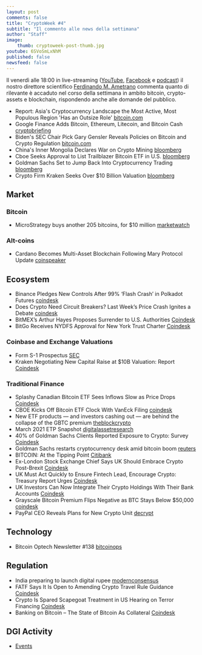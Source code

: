 ```yaml
---
layout: post
comments: false
title: "CryptoWeek #4"
subtitle: "Il commento alle news della settimana" 
author: "Staff"
image:
    thumb: cryptoweek-post-thumb.jpg
youtube: 6SVoSmLxNhM
published: false
newsfeed: false
---
```


Il venerdì alle 18:00 in live-streaming
([YouTube](https://www.youtube.com/watch?v=6SVoSmLxNhM&list=PLTLa2tRY91LI9MN6-_ai0J6jTRcY8znDc&index=1),
[Facebook](https://www.facebook.com/DigitalGoldInstitute)
e [podcast](https://podcast.dgi.io/))
il nostro direttore scientifico [Ferdinando M. Ametrano](https://www.ametrano.net)
commenta quanto di rilevante è accaduto nel corso della settimana
in ambito bitcoin, crypto-assets e blockchain,
rispondendo anche alle domande del pubblico.

<!--div id="buzzsprout-player-8035698"></div><script src="https://www.buzzsprout.com/1686991/8035698-cryptoweek-3-26-febbraio-2021.js?container_id=buzzsprout-player-8035698&player=small" type="text/javascript" charset="utf-8"></script-->

- Report: Asia's Cryptocurrency Landscape the Most Active, Most Populous Region 'Has an Outsize Role' [bitcoin.com](https://news.bitcoin.com/report-asias-cryptocurrency-landscape-the-most-active-most-populous-region-has-an-outsize-role/)
- Google Finance Adds Bitcoin, Ethereum, Litecoin, and Bitcoin Cash [cryptobriefing](https://cryptobriefing.com/google-finance-adds-bitcoin-ethereum-litecoin-bitcoin-cash/)
- Biden's SEC Chair Pick Gary Gensler Reveals Policies on Bitcoin and Crypto Regulation [bitcoin.com](https://news.bitcoin.com/biden-sec-chairman-gary-gensler-policies-bitcoin-cryptocurrency-regulation/)
- China's Inner Mongolia Declares War on Crypto Mining [bloomberg](https://www.bloomberg.com/news/videos/2021-03-04/china-s-inner-mongolia-declares-war-on-crypto-mining-video)
- Cboe Seeks Approval to List Trailblazer Bitcoin ETF in U.S. [bloomberg](https://www.bloomberg.com/news/articles/2021-03-01/cboe-says-it-s-seeking-approval-to-list-bitcoin-etf-in-u-s)
- Goldman Sachs Set to Jump Back Into Cryptocurrency Trading [bloomberg](https://www.bloomberg.com/news/articles/2021-03-01/goldman-sachs-set-to-jump-back-into-cryptocurrency-trading)
- Crypto Firm Kraken Seeks Over $10 Billion Valuation [bloomberg](https://www.bloomberg.com/news/articles/2021-02-25/crypto-firm-kraken-said-to-seek-roughly-10-billion-valuation)

## Market

### Bitcoin

- MicroStrategy buys another 205 bitcoins, for $10 million [marketwatch](https://www.marketwatch.com/story/microstrategy-buys-another-205-bitcoins-for-10-million-2021-03-05)

### Alt-coins

- Cardano Becomes Multi-Asset Blockchain Following Mary Protocol Update [coinspeaker](https://www.coinspeaker.com/cardano-multi-asset-blockchain-mary/)

## Ecosystem

- Binance Pledges New Controls After 99% ‘Flash Crash’ in Polkadot Futures [coindesk](https://www.coindesk.com/binance-controls-flash-crash-polkadot)
- Does Crypto Need Circuit Breakers? Last Week’s Price Crash Ignites a Debate [coindesk](https://www.coindesk.com/does-crypto-need-circuit-breakers-last-weeks-price-crash-ignites-a-debate)
- BitMEX’s Arthur Hayes Proposes Surrender to U.S. Authorities [Coindesk](https://www.bloomberg.com/news/articles/2021-03-03/bitmex-s-arthur-hayes-proposes-to-surrender-to-u-s-authorities)
- BitGo Receives NYDFS Approval for New York Trust Charter [Coindesk](https://www.coindesk.com/bitgo-receives-nydfs-approval-for-new-york-trust-charter)

### Coinbase and Exchange Valuations

- Form S-1 Prospectus [SEC](https://www.sec.gov/Archives/edgar/data/1679788/000162828021003168/coinbaseglobalincs-1.htm)
- Kraken Negotiating New Capital Raise at $10B Valuation: Report [Coindesk](https://www.coindesk.com/kraken-exchange-capital-raise)

### Traditional Finance

- Splashy Canadian Bitcoin ETF Sees Inflows Slow as Price Drops [Coindesk](https://www.coindesk.com/canada-purpose-bitcoin-etf-inflows-slow)
- CBOE Kicks Off Bitcoin ETF Clock With VanEck Filing [coindesk](https://www.coindesk.com/cboe-kicks-off-bitcoin-etf-clock-with-vaneck-filing)
- New ETF products — and investors cashing out — are behind the collapse of the GBTC premium [theblockcrypto](https://www.theblockcrypto.com/linked/96611/jpmorgan-anlysis-bitcoin-gbtc-premium-collapse)
- March 2021 ETP Snapshot [digitalassetresearch](https://www.digitalassetresearch.com/march-2021-etp-snapshot/)
- 40% of Goldman Sachs Clients Reported Exposure to Crypto: Survey [Coindesk](https://www.coindesk.com/40-of-goldman-sachs-clients-reported-exposure-to-crypto-survey)
- Goldman Sachs restarts cryptocurrency desk amid bitcoin boom [reuters](https://www.reuters.com/article/crypto-currency-goldman-sachs/exclusive-goldman-sachs-restarts-cryptocurrency-desk-amid-bitcoin-boom-idUSL2N2KZ0XX)
- BITCOIN: At the Tipping Point [Citibank](https://ir.citi.com/_tpHpW8MfaZ1QXwGmP1JGMGXXI95qXm3IMJzUJScLMb6XIjtOls6EbDehXMR3B_o9Opi7mdc5tQ%3D)
- Ex-London Stock Exchange Chief Says UK Should Embrace Crypto Post-Brexit [Coindesk](https://www.coindesk.com/ex-london-stock-exchange-chief-says-uk-should-embrace-crypto-post-brexit)
- UK Must Act Quickly to Ensure Fintech Lead, Encourage Crypto: Treasury Report Urges [Coindesk](https://www.coindesk.com/uk-must-act-quickly-to-ensure-fintech-lead-encourage-crypto-treasury-report-urges)
- UK Investors Can Now Integrate Their Crypto Holdings With Their Bank Accounts [Coindesk](https://www.coindesk.com/uk-investors-can-now-integrate-their-crypto-holdings-with-their-bank-accounts)
- Grayscale Bitcoin Premium Flips Negative as BTC Stays Below $50,000 [coindesk](https://www.coindesk.com/grayscale-negative-premium-bitcoin)
- PayPal CEO Reveals Plans for New Crypto Unit [decrypt](https://decrypt.co/60086/paypal-ceo-schulman-talks-new-crypto-unit)

## Technology

- Bitcoin Optech Newsletter #138 [bitcoinops](https://bitcoinops.org/en/newsletters/2021/03/03/)

## Regulation

- India preparing to launch digital rupee [modernconsensus](https://modernconsensus.com/regulation/india-preparing-to-launch-digital-rupee/)
- FATF Says It Is Open to Amending Crypto Travel Rule Guidance [Coindesk](https://www.coindesk.com/fatf-says-it-is-open-to-amending-crypto-travel-rule-guidance)
- Crypto Is Spared Scapegoat Treatment in US Hearing on Terror Financing [Coindesk](https://www.coindesk.com/crypto-is-spared-scapegoat-treatment-in-us-hearing-on-terror-financing)
- Banking on Bitcoin – The State of Bitcoin As Collateral [Coindesk](https://www.coindesk.com/research/reports/arcane-research-banking-on-bitcoin-the-state-of-bitcoin-as-collateral)

## DGI Activity

- [Events](https://dgi.io/events/)
